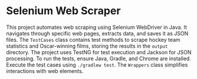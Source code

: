 # Selenium Web Scraper  

This project automates web scraping using Selenium WebDriver in Java. It navigates through specific web pages, extracts data, and saves it as JSON files. The `TestCases` class contains test methods to scrape hockey team statistics and Oscar-winning films, storing the results in the `output` directory. The project uses TestNG for test execution and Jackson for JSON processing. To run the tests, ensure Java, Gradle, and Chrome are installed. Execute the test cases using `./gradlew test`. The `Wrappers` class simplifies interactions with web elements.
